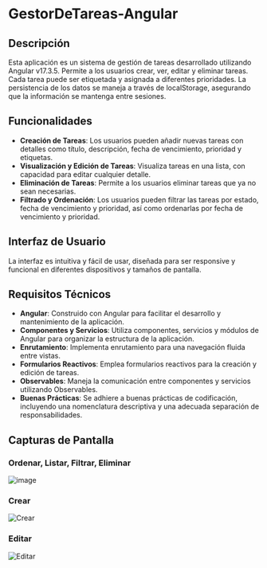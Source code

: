 # GestorDeTareas-Angular

## Descripción

Esta aplicación es un sistema de gestión de tareas desarrollado utilizando Angular v17.3.5. Permite a los usuarios crear, ver, editar y eliminar tareas. Cada tarea puede ser etiquetada y asignada a diferentes prioridades. La persistencia de los datos se maneja a través de localStorage, asegurando que la información se mantenga entre sesiones.

## Funcionalidades

- **Creación de Tareas**: Los usuarios pueden añadir nuevas tareas con detalles como título, descripción, fecha de vencimiento, prioridad y etiquetas.
- **Visualización y Edición de Tareas**: Visualiza tareas en una lista, con capacidad para editar cualquier detalle.
- **Eliminación de Tareas**: Permite a los usuarios eliminar tareas que ya no sean necesarias.
- **Filtrado y Ordenación**: Los usuarios pueden filtrar las tareas por estado, fecha de vencimiento y prioridad, así como ordenarlas por fecha de vencimiento y prioridad.

## Interfaz de Usuario

La interfaz es intuitiva y fácil de usar, diseñada para ser responsive y funcional en diferentes dispositivos y tamaños de pantalla.

## Requisitos Técnicos

- **Angular**: Construido con Angular para facilitar el desarrollo y mantenimiento de la aplicación.
- **Componentes y Servicios**: Utiliza componentes, servicios y módulos de Angular para organizar la estructura de la aplicación.
- **Enrutamiento**: Implementa enrutamiento para una navegación fluida entre vistas.
- **Formularios Reactivos**: Emplea formularios reactivos para la creación y edición de tareas.
- **Observables**: Maneja la comunicación entre componentes y servicios utilizando Observables.
- **Buenas Prácticas**: Se adhiere a buenas prácticas de codificación, incluyendo una nomenclatura descriptiva y una adecuada separación de responsabilidades.

## Capturas de Pantalla

### Ordenar, Listar, Filtrar, Eliminar
![image](https://github.com/Daniel349167/GestorDeTareas-Angular/assets/62466867/15654bb2-7984-451b-80c8-78b4f04ea418)


### Crear
![Crear](https://github.com/Daniel349167/GestorDeTareas-Angular/assets/62466867/7f86b8e9-1c4e-4ae4-9b75-c4d17666bd9a)

### Editar
![Editar](https://github.com/Daniel349167/GestorDeTareas-Angular/assets/62466867/3c13dfc5-cb31-4882-9ea4-891c0e9f2d69)
